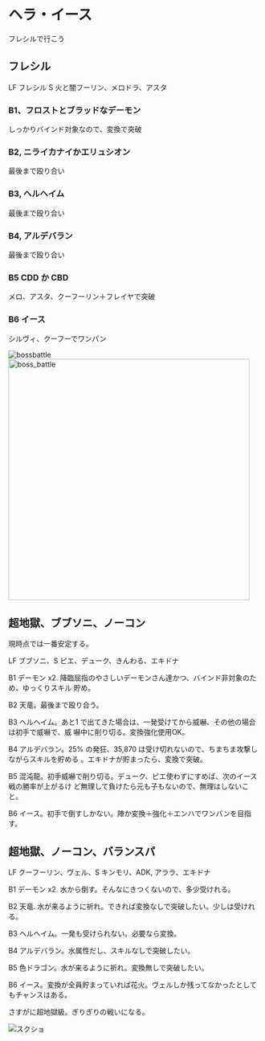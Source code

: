 # ヘラ・イース

フレシルで行こう

## フレシル

LF フレシル
S  火と闇フーリン、メロドラ、アスタ

### B1、フロストとブラッドなデーモン

しっかりバインド対象なので、変換で突破

### B2, ニライカナイかエリュシオン

最後まで殴り合い

### B3, ヘルヘイム

最後まで殴り合い

### B4, アルデバラン

最後まで殴り合い

### B5 CDD か CBD

メロ、アスタ、クーフーリン＋フレイヤで突破

### B6 イース

シルヴィ、クーフーでワンパン

![bossbattle](https://camo.githubusercontent.com/17667af0b792aeff7315de2f1633b61c488690ed/687474703a2f2f6966742e74742f3170594e423063|width=480)
<img src="https://camo.githubusercontent.com/17667af0b792aeff7315de2f1633b61c488690ed/687474703a2f2f6966742e74742f3170594e423063" width=480 alt="boss_battle">

## 超地獄、ブブソニ、ノーコン
現時点では一番安定する。

LF ブブソニ、S ピエ、デューク、きんわる、エキドナ

B1 デーモン x2. 降臨屈指のやさしいデーモンさん達かつ、バインド非対象のため、ゆっくりスキル
貯め。

B2 天竜。最後まで殴り合う。

B3 ヘルヘイム。あと1 で出てきた場合は、一発受けてから威嚇、その他の場合は初手で威嚇で、威
嚇中に削り切る。変換強化使用OK。

B4 アルデバラン。25% の発狂、35,870 は受け切れないので、ちまちま攻撃しながらスキルを貯める
。エキドナが貯まったら、変換で突破。

B5 混沌龍。初手威嚇で削り切る。デューク、ピエ使わずにすめば、次のイース戦の勝率が上がるけ
ど無理して負けたら元も子もないので、無理はしないこと。

B6 イース。初手で倒すしかない。陣か変換＋強化＋エンハでワンパンを目指す。


## 超地獄、ノーコン、バランスパ

LF クーフーリン、ヴェル、S キンモリ、ADK, アララ、エキドナ

B1 デーモン x2. 水から倒す。そんなにきつくないので、多少受けれる。

B2 天竜. 水が来るように祈れ。できれば変換なしで突破したい。少しは受けれる。

B3 ヘルヘイム。一発も受けられない。必要なら変換。

B4 アルデバラン。水属性だし、スキルなしで突破したい。

B5 色ドラゴン。水が来るように祈れ。変換無しで突破したい。

B6 イース。変換が全員貯まっていれば花火。ヴェルしか残ってなかったとしてもチャンスはある。

さすがに超地獄級。ぎりぎりの戦いになる。

![スクショ](http://i.imgur.com/nfByDvQl.jpg)

<!-- vim: set tw=90 filetype=markdown : -->

